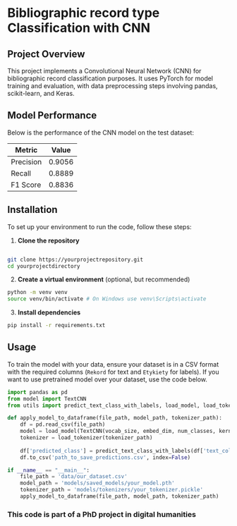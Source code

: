 # Bibliographic record type Classification with CNN

## Project Overview

This project implements a Convolutional Neural Network (CNN) for bibliographic record classification purposes. It uses PyTorch for model training and evaluation, with data preprocessing steps involving pandas, scikit-learn, and Keras.

## Model Performance

Below is the performance of the CNN model on the test dataset:

| Metric    | Value  |
|-----------|--------|
| Precision | 0.9056 |
| Recall    | 0.8889 |
| F1 Score  | 0.8836 |


## Installation

To set up your environment to run the code, follow these steps:

1. **Clone the repository**

```bash

git clone https://yourprojectrepository.git
cd yourprojectdirectory
```


2. **Create a virtual environment** (optional, but recommended)

```bash
python -m venv venv
source venv/bin/activate # On Windows use venv\Scripts\activate
```


3. **Install dependencies**

```bash
pip install -r requirements.txt
```


## Usage

To train the model with your data, ensure your dataset is in a CSV format with the required columns (`Rekord` for text and `Etykiety` for labels). 
If you want to use pretrained model over your dataset, use the code below.


```python
import pandas as pd
from model import TextCNN  
from utils import predict_text_class_with_labels, load_model, load_tokenizer

def apply_model_to_dataframe(file_path, model_path, tokenizer_path):
    df = pd.read_csv(file_path)
    model = load_model(TextCNN(vocab_size, embed_dim, num_classes, kernel_sizes, num_filters), model_path)  
    tokenizer = load_tokenizer(tokenizer_path)  
    
    df['predicted_class'] = predict_text_class_with_labels(df['text_column'].tolist(), model, tokenizer)
    df.to_csv('path_to_save_predictions.csv', index=False)

if __name__ == "__main__":
    file_path = 'data/our_dataset.csv'  
    model_path = 'models/saved_models/your_model.pth' 
    tokenizer_path = 'models/tokenizers/your_tokenizer.pickle' 
    apply_model_to_dataframe(file_path, model_path, tokenizer_path)

```
### This code is part of a PhD project in digital humanities 

